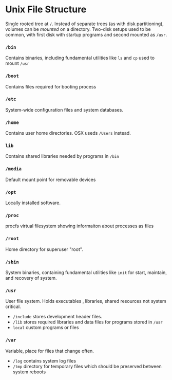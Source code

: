 # Unix File Structure
Single rooted tree at `/`. Instead of separate trees (as with disk partitioning), volumes can be *mounted* on a directory. Two-disk setups used to be common, with first disk with startup programs and second mounted as `/usr`.

### `/bin`
Contains binaries, including fundamental utilities like `ls` and `cp` used to mount `/usr`

### `/boot`
Contains files required for booting process

### `/etc`
System-wide configuration files and system databases.

### `/home`
Contains user home directories. OSX useds `/Users` instead.

### `lib`
Contains shared libraries needed by programs in `/bin`

### `/media`
Default mount point for removable devices

### `/opt`
Locally installed software. 

### `/proc`
procfs virtual filesystem showing informaiton about processes as files

### `/root`
Home directory for superuser "root". 

### `/sbin`
System binaries, containing fundamental utilities like `init` for start, maintain, and recovery of system.

### `/usr`
User file system. Holds executables , libraries, shared resources not system critical.
- `/include` stores development header files.
- `/lib` stores required libraries and data files for programs stored in `/usr`
- `local` custom programs or files 

### `/var`
Variable, place for files that change often.
- `/log` contains system log files
- `/tmp` directory for temporary files which should be preserved between system reboots
